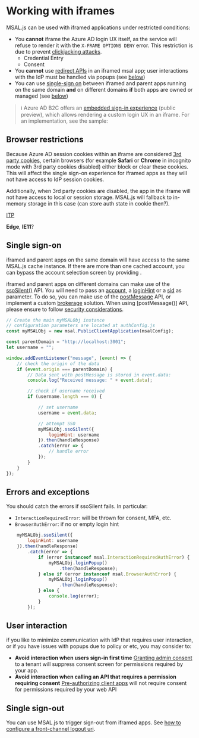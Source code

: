 # Working with iframes

MSAL.js can be used with iframed applications under restricted conditions:

* You **cannot** iframe the Azure AD login UX itself, as the service will refuse to render it with the `X-FRAME OPTIONS DENY` error. This restriction is due to prevent [clickjacking attacks](https://owasp.org/www-community/attacks/Clickjacking).
    * Credential Entry
    * Consent
* You **cannot** use [redirect APIs](https://github.com/AzureAD/microsoft-authentication-library-for-js/blob/dev/lib/msal-browser/docs/initialization.md#redirect-apis) in an iframed msal app; user interactions with the IdP must be handled via popups (see [below]())
* You can use [single-sign on](https://docs.microsoft.com/azure/active-directory/develop/msal-js-sso) between iframed and parent apps running on the same domain **and** on different domains **if** both apps are owned or managed (see [below]())

> :information_source: Azure AD B2C offers an [embedded sign-in experience](https://docs.microsoft.com/azure/active-directory-b2c/embedded-login) (public preview), which allows rendering a custom login UX in an iframe. For an implementation, see the sample: []()

## Browser restrictions

Because Azure AD session cookies within an iframe are considered [3rd party cookies](https://developer.mozilla.org/en-US/docs/Web/HTTP/Cookies#third-party_cookies), certain browsers (for example **Safari** or **Chrome** in incognito mode with 3rd party cookies disabled) either block or clear these cookies. This will affect the single sign-on experience for iframed apps as they will not have access to IdP session cookies.

Additionally, when 3rd party cookies are disabled, the app in the iframe will not have access to local or session storage. MSAL.js will fallback to in-memory storage in this case (can store auth state in cookie then?).

[ITP]()

**Edge**, **IE11**?

## Single sign-on

iframed and parent apps on the same domain will have access to the same MSAL.js cache instance. If there are more than one cached account, you can bypass the account selection screen by providing []().

iframed and parent apps on different domains can make use of the [ssoSilent()]() API. You will need to pass an [account](), a [loginHint]() or a [sid]() as parameter. To do so, you can make use of the [postMessage](https://html.spec.whatwg.org/multipage/web-messaging.html#dom-window-postmessage-options-dev) API, or implement a custom [brokerage]() solution. When using [postMessage()] API, please ensure to follow [security considerations]().

```javascript
// Create the main myMSALObj instance
// configuration parameters are located at authConfig.js
const myMSALObj = new msal.PublicClientApplication(msalConfig);

const parentDomain = "http://localhost:3001";
let username = "";

window.addEventListener("message", (event) => {
    // check the origin of the data
    if (event.origin === parentDomain) {
        // Data sent with postMessage is stored in event.data:
        console.log("Received message: " + event.data);

        // check if username received
        if (username.length === 0) {

            // set username
            username = event.data;

            // attempt SSO
            myMSALObj.ssoSilent({
                loginHint: username
            }).then(handleResponse)
            .catch(error => {
                // handle error
            });
        }
    }
});
```

## Errors and exceptions

You should catch the errors if ssoSilent fails. In particular:

* `InteractionRequiredError`: will be thrown for consent, MFA, etc.
* `BrowserAuthError`: if no or empty login hint

```javascript
    myMSALObj.ssoSilent({
        loginHint: username
    }).then(handleResponse)
        .catch(error => {
            if (error instanceof msal.InteractionRequiredAuthError) {
                myMSALObj.loginPopup()
                    .then(handleResponse);
            } else if (error instanceof msal.BrowserAuthError) {
                myMSALObj.loginPopup()
                    .then(handleResponse);
            } else {
                console.log(error);
            }
        });
```

## User interaction

if you like to minimize communication with IdP that requires user interaction, or if you have issues with popups due to policy or etc, you may consider to:

* **Avoid interaction when users sign-in first time** [Granting admin consent](https://docs.microsoft.com/azure/active-directory/develop/v2-admin-consent) to a tenant will suppress consent screen for permissions required by your app.
* **Avoid interaction when calling an API that requires a permission requiring consent** [Pre-authorizing client apps]() will not require consent for permissions required by your web API

## Single sign-out

You can use MSAL.js to trigger sign-out from iframed apps. See [how to configure a front-channel logout uri](https://github.com/AzureAD/microsoft-authentication-library-for-js/blob/dev/lib/msal-browser/docs/logout.md#front-channel-logout).